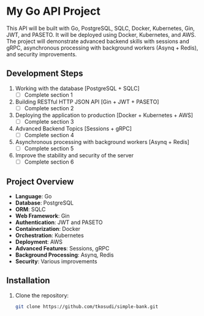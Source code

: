# My Go API Project

This API will be built with Go, PostgreSQL, SQLC, Docker, Kubernetes, Gin, JWT, and PASETO. It will be deployed using Docker, Kubernetes, and AWS. The project will demonstrate advanced backend skills with sessions and gRPC, asynchronous processing with background workers (Asynq + Redis), and security improvements.

## Development Steps

1. Working with the database [PostgreSQL + SQLC]
   - [ ] Complete section 1
2. Building RESTful HTTP JSON API [Gin + JWT + PASETO]
   - [ ] Complete section 2
3. Deploying the application to production [Docker + Kubernetes + AWS]
   - [ ] Complete section 3
4. Advanced Backend Topics [Sessions + gRPC]
   - [ ] Complete section 4
5. Asynchronous processing with background workers [Asynq + Redis]
   - [ ] Complete section 5
6. Improve the stability and security of the server
   - [ ] Complete section 6

## Project Overview

- **Language**: Go
- **Database**: PostgreSQL
- **ORM**: SQLC
- **Web Framework**: Gin
- **Authentication**: JWT and PASETO
- **Containerization**: Docker
- **Orchestration**: Kubernetes
- **Deployment**: AWS
- **Advanced Features**: Sessions, gRPC
- **Background Processing**: Asynq, Redis
- **Security**: Various improvements

## Installation

1. Clone the repository:
   ```sh
   git clone https://github.com/tkosudi/simple-bank.git